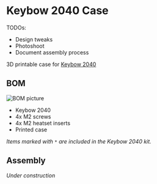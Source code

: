 # Keybow 2040 Case

TODOs:

- Design tweaks
- Photoshoot
- Document assembly process

3D printable case for [Keybow 2040](https://shop.pimoroni.com/products/keybow-2040)

## BOM

![BOM picture](Images/)

- Keybow 2040
- 4x M2 screws
- 4x M2 heatset inserts
- Printed case

*Items marked with `*` are included in the Keybow 2040 kit.*

## Assembly

*Under construction*
